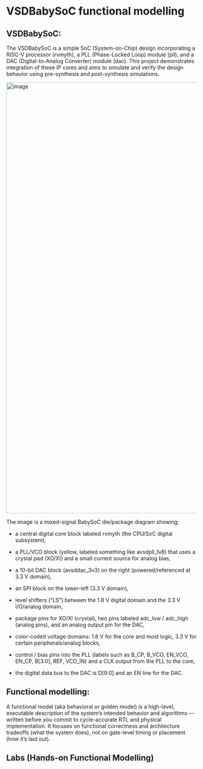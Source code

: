 # VSDBabySoC functional modelling

## VSDBabySoC:

The VSDBabySoC is a simple SoC (System-on-Chip) design incorporating a RISC-V processor (rvmyth), a PLL (Phase-Locked Loop) module (pll), and a DAC (Digital-to-Analog Converter) module (dac). This project demonstrates integration of these IP cores and aims to simulate and verify the design behavior using pre-synthesis and post-synthesis simulations.

<img width="2048" height="1136" alt="image" src="https://github.com/user-attachments/assets/1055f6b1-d166-4f7e-a776-e746ea926155" />

The image is a mixed-signal BabySoC die/package diagram showing:

* a central digital core block labeled rvmyth (the CPU/SoC digital subsystem),

* a PLL/VCO block (yellow, labeled something like avsdpll_1v8) that uses a crystal pad (XO/XI) and a small current source for analog bias,

* a 10-bit DAC block (avsddac_3v3) on the right (powered/referenced at 3.3 V domain),

* an SPI block on the lower-left (3.3 V domain),

* level shifters (“LS”) between the 1.8 V digital domain and the 3.3 V I/O/analog domain,

* package pins for XO/XI (crystal), two pins labeled adc_low / adc_high (analog pins), and an analog output pin for the DAC,

* color-coded voltage domains: 1.8 V for the core and most logic, 3.3 V for certain peripherals/analog blocks,

* control / bias pins into the PLL (labels such as B_CP, B_VCO, EN_VCO, EN_CP, B[3:0], REF, VCO_IN) and a CLK output from the PLL to the core,

* the digital data bus to the DAC is D[9:0] and an EN line for the DAC.

## Functional modelling:

A functional model (aka behavioral or golden model) is a high-level, executable description of the system’s intended behavior and algorithms — written before you commit to cycle-accurate RTL and physical implementation. It focuses on functional correctness and architecture tradeoffs (what the system does), not on gate-level timing or placement (how it’s laid out).

## Labs (Hands-on Functional Modelling) 


